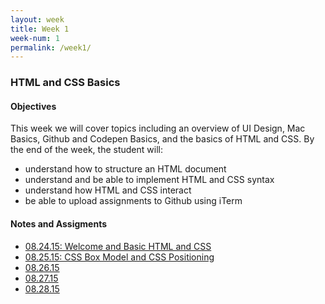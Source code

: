 ```yaml
---
layout: week
title: Week 1
week-num: 1
permalink: /week1/
---
```

<h3>HTML and CSS Basics</h3>
<h4>Objectives</h4>
<p>This week we will cover topics including an overview of UI Design, Mac Basics, Github and Codepen Basics, and the basics of HTML and CSS.  By the end of the week, the student will:</p>
<ul>
    <li>understand how to structure an HTML document</li>
    <li>understand and be able to implement HTML and CSS syntax</li>
    <li>understand how HTML and CSS interact</li>
    <li>be able to upload assignments to Github using iTerm</li>
</ul>

<h4>Notes and Assigments</h4>
<ul>
    <li>
        <a href="/08.24.15/">08.24.15: Welcome and Basic HTML and CSS</a>
    </li>
    <li>
        <a href="/08.25.15/">08.25.15: CSS Box Model and CSS Positioning</a>
    </li>
    <li>
        <a href="/08.26.15/">08.26.15</a>
    </li>
    <li>
        <a href="/08.27.15/">08.27.15</a>
    </li>
    <li>
        <a href="/08.28.15/">08.28.15</a>
    </li>
</ul>
